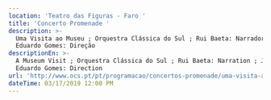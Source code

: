 ```yaml
---
location: 'Teatro das Figuras - Faro '
title: 'Concerto Promenade '
description: >-
  Uma Visita ao Museu ; Orquestra Clássica do Sul ; Rui Baeta: Narrador ; José
  Eduardo Gomes: Direção 
descriptionEn: >-
  A Museum Visit ; Orquestra Clássica do Sul ; Rui Baeta: Narration ; José
  Eduardo Gomes: Direction 
url: 'http://www.ocs.pt/pt/programacao/concertos-promenade/uma-visita-ao-museu-faro'
dateTime: 03/17/2019 12:00 PM
---
```


